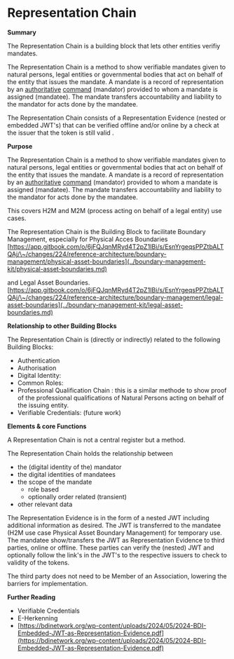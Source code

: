 # Representation Chain

**Summary**

The Representation Chain is a building block that lets other entities verifiy mandates.&#x20;

The Representation Chain is a method to show verifiable mandates given to natural persons, legal entities or governmental bodies that act on behalf of the entity that issues the mandate. A mandate is a record of representation by an [authoritative](https://en.wiktionary.org/wiki/authoritative#English) [command](https://en.wiktionary.org/wiki/command#English) (mandator) provided to whom a mandate is assigned (mandatee). The mandate transfers accountability and liability to the mandator for acts done by the mandatee.

The Representation Chain consists of a Representation Evidence (nested or embedded JWT's) that can be verified offline and/or online by a check at the issuer that the token is still valid .

**Purpose**

&#x20;

The Representation Chain is a method to show verifiable mandates given to natural persons, legal entities or governmental bodies that act on behalf of the entity that issues the mandate. A mandate is a record of representation by an [authoritative](https://en.wiktionary.org/wiki/authoritative#English) [command](https://en.wiktionary.org/wiki/command#English) (mandator) provided to whom a mandate is assigned (mandatee). The mandate transfers accountability and liability to the mandator for acts done by the mandatee.

This covers H2M and M2M (process acting on behalf of a legal entity) use cases.

The Representation Chain is the Building Block to facilitate Boundary Management, especially for Physical Acces Boundaries [https://app.gitbook.com/o/6jFQJqnMRyd4T2pZ1IBi/s/EsnYrgeqsPPZtbALTQAj/\~/changes/224/reference-architecture/boundary-management/physical-asset-boundaries](../boundary-management-kit/physical-asset-boundaries.md)

&#x20;and Legal Asset Boundaries. [https://app.gitbook.com/o/6jFQJqnMRyd4T2pZ1IBi/s/EsnYrgeqsPPZtbALTQAj/\~/changes/224/reference-architecture/boundary-management/legal-asset-boundaries](../boundary-management-kit/legal-asset-boundaries.md)

**Relationship to other Building Blocks**

The Representation Chain is (directly or indirectly) related to the following Building Blocks:

* Authentication
* Authorisation
* Digital Identity:&#x20;
* Common Roles:
* Professional Qualification Chain : this is a similar methode to show proof of the professional qualifications of Natural Persons acting on behalf of the issuing entity.
* Verifiable Credentials: (future work)

**Elements & core Functions**

A Representation Chain is not a central register but a method.&#x20;

The Representation Chain holds the relationship between&#x20;

* the (digital identity of the) mandator
* the digital identities of mandatees
* the scope of the mandate
  * role based
  * optionally order related (transient)
* other relevant data

The  Representation Evidence is in the form of a nested JWT including additional information as desired. The JWT is transferred to the mandatee (H2M use case Physical Asset Boundary Management) for temporary use. The mandatee show/transfers the JWT as Representation Evidence to third parties, online or offline. These parties can verify the (nested) JWT and optionally follow the link's in the JWT's to the respective issuers to check to validity of the tokens.

The third party does not need to be Member of an Association, lowering the barriers for implementation.



**Further Reading**

* Verifiable Credentials
* E-Herkenning
* [https://bdinetwork.org/wp-content/uploads/2024/05/2024-BDI-Embedded-JWT-as-Representation-Evidence.pdf](https://bdinetwork.org/wp-content/uploads/2024/05/2024-BDI-Embedded-JWT-as-Representation-Evidence.pdf)

